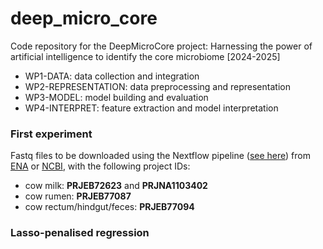 # deep_micro_core
Code repository for the DeepMicroCore project: Harnessing the power of artificial intelligence to identify the core microbiome [2024-2025]

- WP1-DATA: data collection and integration
- WP2-REPRESENTATION: data preprocessing and representation
- WP3-MODEL: model building and evaluation
- WP4-INTERPRET: feature extraction and model interpretation


### First experiment

Fastq files to be downloaded using the Nextflow pipeline ([see here](https://github.com/filippob/deep_micro_core/blob/main/docs/fetchngs-example.md)) from 
[ENA](https://www.ebi.ac.uk/ena) or [NCBI](https://www.ncbi.nlm.nih.gov/sra/), with the following project IDs:

- cow milk:  **PRJEB72623** and **PRJNA1103402**
- cow rumen: **PRJEB77087**
- cow rectum/hindgut/feces: **PRJEB77094**

  
### Lasso-penalised regression
